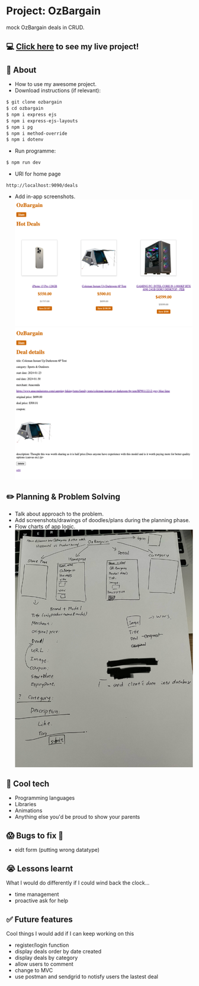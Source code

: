 
# Project: OzBargain
 mock OzBargain deals in CRUD.

## :computer: [Click here](#) to see my live project!

## :page_facing_up: About
- How to use my awesome project.
- Download instructions (if relevant):
```zsh
$ git clone ozbargain
$ cd ozbargain
$ npm i express ejs
$ npm i express-ejs-layouts
$ npm i pg
$ npm i method-override
$ npm i dotenv
```
- Run programme:
```zsh
$ npm run dev
```

- URl for home page
```
http://localhost:9090/deals
```
- Add in-app screenshots.
![screenshot of my project](https://github.com/NWProjects/ozbargain/blob/main/sample/home.png)
![screenshot of my project](https://github.com/NWProjects/ozbargain/blob/main/sample/detail.png)

## :pencil2: Planning & Problem Solving
- Talk about approach to the problem.
- Add screenshots/drawings of doodles/plans during the planning phase.
- Flow charts of app logic.
![Wireframing](https://github.com/NWProjects/ozbargain/blob/main/sample/wireframe.jpg)

## :rocket: Cool tech
- Programming languages
- Libraries
- Animations
- Anything else you'd be proud to show your parents

## :scream: Bugs to fix :poop:
- eidt form (putting wrong datatype)

## :sob: Lessons learnt
What I would do differently if I could wind back the clock...
- time management 
- proactive ask for help

## :white_check_mark: Future features
Cool things I would add if I can keep working on this
- register/login function
- display deals order by date created
- display deals by category
- allow users to comment
- change to MVC
- use postman and sendgrid to notisfy users the lastest deal